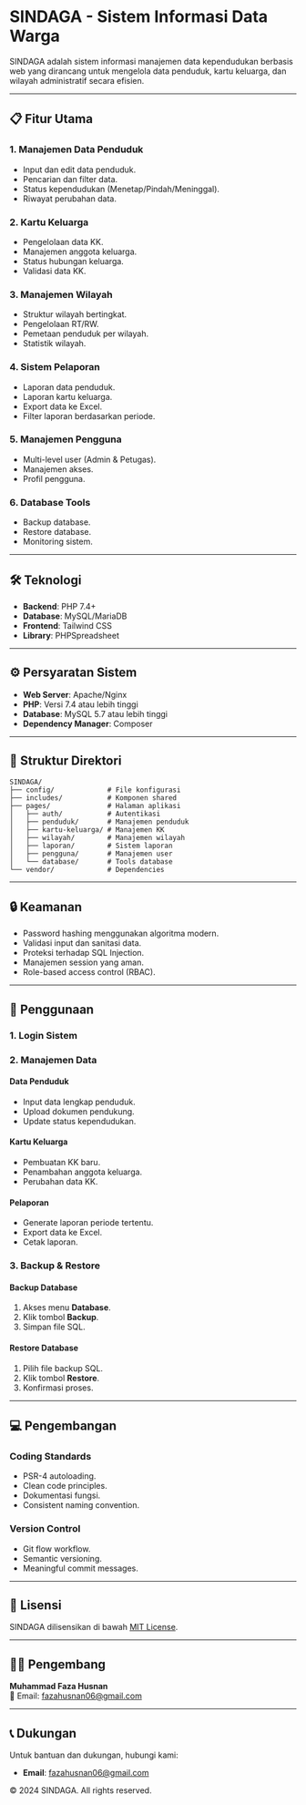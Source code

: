 # SINDAGA - Sistem Informasi Data Warga

SINDAGA adalah sistem informasi manajemen data kependudukan berbasis web yang dirancang untuk mengelola data penduduk, kartu keluarga, dan wilayah administratif secara efisien.

---

## 📋 Fitur Utama

### 1. Manajemen Data Penduduk
- Input dan edit data penduduk.
- Pencarian dan filter data.
- Status kependudukan (Menetap/Pindah/Meninggal).
- Riwayat perubahan data.

### 2. Kartu Keluarga
- Pengelolaan data KK.
- Manajemen anggota keluarga.
- Status hubungan keluarga.
- Validasi data KK.

### 3. Manajemen Wilayah
- Struktur wilayah bertingkat.
- Pengelolaan RT/RW.
- Pemetaan penduduk per wilayah.
- Statistik wilayah.

### 4. Sistem Pelaporan
- Laporan data penduduk.
- Laporan kartu keluarga.
- Export data ke Excel.
- Filter laporan berdasarkan periode.

### 5. Manajemen Pengguna
- Multi-level user (Admin & Petugas).
- Manajemen akses.
- Profil pengguna.

### 6. Database Tools
- Backup database.
- Restore database.
- Monitoring sistem.

---

## 🛠 Teknologi

- **Backend**: PHP 7.4+
- **Database**: MySQL/MariaDB
- **Frontend**: Tailwind CSS
- **Library**: PHPSpreadsheet

---

## ⚙️ Persyaratan Sistem

- **Web Server**: Apache/Nginx
- **PHP**: Versi 7.4 atau lebih tinggi
- **Database**: MySQL 5.7 atau lebih tinggi
- **Dependency Manager**: Composer

---

## 📂 Struktur Direktori

```
SINDAGA/
├── config/             # File konfigurasi
├── includes/           # Komponen shared
├── pages/              # Halaman aplikasi
│   ├── auth/           # Autentikasi
│   ├── penduduk/       # Manajemen penduduk
│   ├── kartu-keluarga/ # Manajemen KK
│   ├── wilayah/        # Manajemen wilayah
│   ├── laporan/        # Sistem laporan
│   ├── pengguna/       # Manajemen user
│   └── database/       # Tools database
└── vendor/             # Dependencies
```

---

## 🔒 Keamanan

- Password hashing menggunakan algoritma modern.
- Validasi input dan sanitasi data.
- Proteksi terhadap SQL Injection.
- Manajemen session yang aman.
- Role-based access control (RBAC).

---

## 🚀 Penggunaan

### 1. Login Sistem

### 2. Manajemen Data
#### Data Penduduk
- Input data lengkap penduduk.
- Upload dokumen pendukung.
- Update status kependudukan.

#### Kartu Keluarga
- Pembuatan KK baru.
- Penambahan anggota keluarga.
- Perubahan data KK.

#### Pelaporan
- Generate laporan periode tertentu.
- Export data ke Excel.
- Cetak laporan.

### 3. Backup & Restore
#### Backup Database
1. Akses menu **Database**.
2. Klik tombol **Backup**.
3. Simpan file SQL.

#### Restore Database
1. Pilih file backup SQL.
2. Klik tombol **Restore**.
3. Konfirmasi proses.

---

## 💻 Pengembangan

### Coding Standards
- PSR-4 autoloading.
- Clean code principles.
- Dokumentasi fungsi.
- Consistent naming convention.

### Version Control
- Git flow workflow.
- Semantic versioning.
- Meaningful commit messages.

---

## 📜 Lisensi

SINDAGA dilisensikan di bawah [MIT License](LICENSE).

---

## 👨‍💻 Pengembang

**Muhammad Faza Husnan**  
📧 Email: [fazahusnan06@gmail.com](mailto:fazahusnan06@gmail.com)

---

## 📞 Dukungan
Untuk bantuan dan dukungan, hubungi kami:
- **Email**: [fazahusnan06@gmail.com](mailto:fazahusnan06@gmail.com)

© 2024 SINDAGA. All rights reserved.
